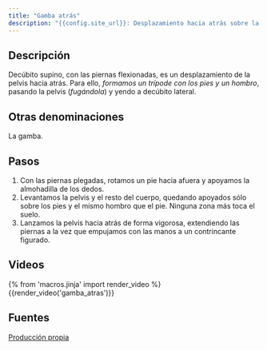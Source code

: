 ```yaml
---
title: "Gamba atrás"
description: "{{config.site_url}}: Desplazamiento hacia atrás sobre la espalda, haciendo un trípode sobre los pies y un hombro"
---
```


## Descripción

Decúbito supino, con las piernas flexionadas, es un desplazamiento de la pelvis hacia atrás. Para ello, *formamos un trípode con los pies y un hombro*, pasando la pelvis (*fugándola*) y yendo a decúbito lateral. 

## Otras denominaciones

La gamba.

## Pasos

1. Con las piernas plegadas, rotamos un pie hacia afuera y apoyamos la almohadilla de los dedos.
2. Levantamos la pelvis y el resto del cuerpo, quedando apoyados sólo sobre los pies y el mismo hombro que el pie. Ninguna zona más toca el suelo.
3. Lanzamos la pelvis hacia atrás de forma vigorosa, extendiendo las piernas a la vez que empujamos con las manos a un contrincante figurado.

## Videos

{% from 'macros.jinja' import render_video %}
{{render_video('gamba_atras')}}

## Fuentes

[Producción propia]({{config.site_url}})